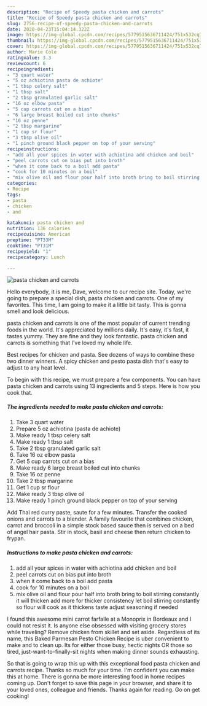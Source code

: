 ```yaml
---
description: "Recipe of Speedy pasta chicken and carrots"
title: "Recipe of Speedy pasta chicken and carrots"
slug: 2756-recipe-of-speedy-pasta-chicken-and-carrots
date: 2020-04-23T15:04:14.322Z
image: https://img-global.cpcdn.com/recipes/5779515636711424/751x532cq70/pasta-chicken-and-carrots-recipe-main-photo.jpg
thumbnail: https://img-global.cpcdn.com/recipes/5779515636711424/751x532cq70/pasta-chicken-and-carrots-recipe-main-photo.jpg
cover: https://img-global.cpcdn.com/recipes/5779515636711424/751x532cq70/pasta-chicken-and-carrots-recipe-main-photo.jpg
author: Marie Cole
ratingvalue: 3.3
reviewcount: 6
recipeingredient:
- "3 quart water"
- "5 oz achiotina pasta de achiote"
- "1 tbsp celery salt"
- "1 tbsp salt"
- "2 tbsp granulated garlic salt"
- "16 oz elbow pasta"
- "5 cup carrots cut on a bias"
- "6 large breast boiled cut into chunks"
- "16 oz penne"
- "2 tbsp margarine"
- "1 cup sr flour"
- "3 tbsp olive oil"
- "1 pinch ground black pepper on top of your serving"
recipeinstructions:
- "add all your spices in water with achiotina add chicken and boil"
- "peel carrots cut on bias put into broth"
- "when it come back to a boil add pasta"
- "cook for 10 minutes on a boil"
- "mix olive oil and flour pour half into broth bring to boil stirring constantly it will thicken add more for thicker consistency let boil stirring constantly so flour will cook as it thickens taste adjust seasoning if needed"
categories:
- Recipe
tags:
- pasta
- chicken
- and

katakunci: pasta chicken and 
nutrition: 136 calories
recipecuisine: American
preptime: "PT33M"
cooktime: "PT31M"
recipeyield: "1"
recipecategory: Lunch

---
```



![pasta chicken and carrots](https://img-global.cpcdn.com/recipes/5779515636711424/751x532cq70/pasta-chicken-and-carrots-recipe-main-photo.jpg)

Hello everybody, it is me, Dave, welcome to our recipe site. Today, we're going to prepare a special dish, pasta chicken and carrots. One of my favorites. This time, I am going to make it a little bit tasty. This is gonna smell and look delicious.

pasta chicken and carrots is one of the most popular of current trending foods in the world. It's appreciated by millions daily. It's easy, it's fast, it tastes yummy. They are fine and they look fantastic. pasta chicken and carrots is something that I've loved my whole life.

Best recipes for chicken and pasta. See dozens of ways to combine these two dinner winners. A spicy chicken and pesto pasta dish that&#39;s easy to adjust to any heat level.


To begin with this recipe, we must prepare a few components. You can have pasta chicken and carrots using 13 ingredients and 5 steps. Here is how you cook that.

<!--inarticleads1-->

##### The ingredients needed to make pasta chicken and carrots:

1. Take 3 quart water
1. Prepare 5 oz achiotina (pasta de achiote)
1. Make ready 1 tbsp celery salt
1. Make ready 1 tbsp salt
1. Take 2 tbsp granulated garlic salt
1. Take 16 oz elbow pasta
1. Get 5 cup carrots cut on a bias
1. Make ready 6 large breast boiled cut into chunks
1. Take 16 oz penne
1. Take 2 tbsp margarine
1. Get 1 cup sr flour
1. Make ready 3 tbsp olive oil
1. Make ready 1 pinch ground black pepper on top of your serving


Add Thai red curry paste, saute for a few minutes. Transfer the cooked onions and carrots to a blender. A family favourite that combines chicken, carrot and broccoli in a simple stock based sauce then is served on a bed of angel hair pasta. Stir in stock, basil and cheese then return chicken to frypan. 

<!--inarticleads2-->

##### Instructions to make pasta chicken and carrots:

1. add all your spices in water with achiotina add chicken and boil
1. peel carrots cut on bias put into broth
1. when it come back to a boil add pasta
1. cook for 10 minutes on a boil
1. mix olive oil and flour pour half into broth bring to boil stirring constantly it will thicken add more for thicker consistency let boil stirring constantly so flour will cook as it thickens taste adjust seasoning if needed


I found this awesome mini carrot farfalle at a Monoprix in Bordeaux and I could not resist it. Is anyone else obsessed with visiting grocery stores while traveling? Remove chicken from skillet and set aside. Regardless of its name, this Baked Parmesan Pesto Chicken Recipe is uber convenient to make and to clean up. Its for either those busy, hectic nights OR those so tired, just-want-to-finally-sit nights when making dinner sounds exhausting. 

So that is going to wrap this up with this exceptional food pasta chicken and carrots recipe. Thanks so much for your time. I'm confident you can make this at home. There is gonna be more interesting food in home recipes coming up. Don't forget to save this page in your browser, and share it to your loved ones, colleague and friends. Thanks again for reading. Go on get cooking!
